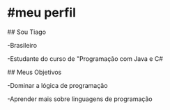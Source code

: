 # \#meu perfil





\## Sou Tiago



-Brasileiro

-Estudante do curso de  "Programação com Java e C#





\## Meus Objetivos



-Dominar a lógica de programação

-Aprender mais sobre linguagens de programação

